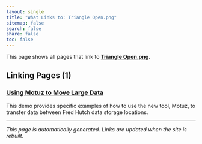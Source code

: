 ```yaml
---
layout: single
title: "What Links to: Triangle Open.png"
sitemap: false
search: false
share: false
toc: false
---
```


This page shows all pages that link to **[Triangle Open.png](/assets/motuz/triangle_open.png)**.

## Linking Pages (1)

### [Using Motuz to Move Large Data](/compdemos/motuz/)

This demo provides specific examples of how to use the new tool, Motuz, to transfer data between Fred Hutch data storage locations.

---


*This page is automatically generated. Links are updated when the site is rebuilt.*
